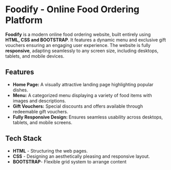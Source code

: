 # Foodify - Online Food Ordering Platform

**Foodify** is a modern online food ordering website, built entirely using **HTML, CSS and BOOTSTRAP**. It features a dynamic menu and exclusive gift vouchers ensuring an engaging user experience. The website is fully **responsive**, adapting seamlessly to any screen size, including desktops, tablets, and mobile devices.

## Features

- **Home Page:** A visually attractive landing page highlighting popular dishes.
- **Menu:** A categorized menu displaying a variety of food items with images and descriptions.
- **Gift Vouchers:** Special discounts and offers available through redeemable gift vouchers.
- **Fully Responsive Design:** Ensures seamless usability across desktops, tablets, and mobile screens.

## Tech Stack

- **HTML** - Structuring the web pages.
- **CSS** - Designing an aesthetically pleasing and responsive layout.
- **BOOTSTRAP**- Flexible grid system to arrange content

